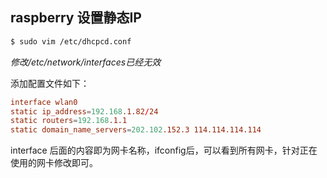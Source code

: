 ## raspberry 设置静态IP

```bash
$ sudo vim /etc/dhcpcd.conf
```
*修改/etc/network/interfaces已经无效*

添加配置文件如下：

```conf
interface wlan0
static ip_address=192.168.1.82/24
static routers=192.168.1.1
static domain_name_servers=202.102.152.3 114.114.114.114
```

interface 后面的内容即为网卡名称，ifconfig后，可以看到所有网卡，针对正在使用的网卡修改即可。